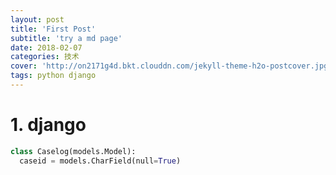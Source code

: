 ```yaml
---
layout: post
title: 'First Post'
subtitle: 'try a md page'
date: 2018-02-07
categories: 技术
cover: 'http://on2171g4d.bkt.clouddn.com/jekyll-theme-h2o-postcover.jpg'
tags: python django
---
```


# 1. django

```Python
class Caselog(models.Model):
  caseid = models.CharField(null=True)
```
